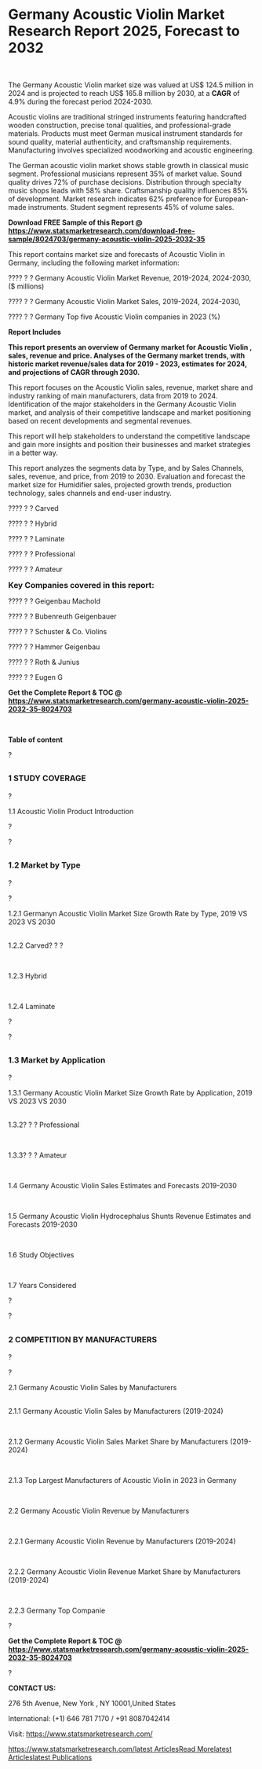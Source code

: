 <h1>Germany Acoustic Violin Market Research Report 2025, Forecast to 2032</h1><br/><p>The Germany Acoustic Violin market size was valued at US$ 124.5 million in 2024 and is projected to reach US$ 165.8 million by 2030, at a <strong>CAGR</strong> of 4.9% during the forecast period 2024-2030.</p>
 
 
 
 <p>Acoustic violins are traditional stringed instruments featuring handcrafted wooden construction, precise tonal qualities, and professional-grade materials. Products must meet German musical instrument standards for sound quality, material authenticity, and craftsmanship requirements. Manufacturing involves specialized woodworking and acoustic engineering.</p>
 
 
 
 <p>The German acoustic violin market shows stable growth in classical music segment. Professional musicians represent 35% of market value. Sound quality drives 72% of purchase decisions. Distribution through specialty music shops leads with 58% share. Craftsmanship quality influences 85% of development. Market research indicates 62% preference for European-made instruments. Student segment represents 45% of volume sales.</p>
 
 
 
 <p><strong>Download FREE Sample of this Report @ <a href="https://www.statsmarketresearch.com/download-free-sample/8024703/germany-acoustic-violin-2025-2032-35">https://www.statsmarketresearch.com/download-free-sample/8024703/germany-acoustic-violin-2025-2032-35</a></strong></p>
 
 
 
 <p>This report contains market size and forecasts of Acoustic Violin in Germany, including the following market information:</p>
 
 
 
 <p>???? ? ? Germany Acoustic Violin Market Revenue, 2019-2024, 2024-2030, ($ millions)</p>
 
 
 
 <p>???? ? ? Germany Acoustic Violin Market Sales, 2019-2024, 2024-2030,</p>
 
 
 
 <p>???? ? ? Germany Top five Acoustic Violin companies in 2023 (%)</p>
 
 
 
 <p><strong>Report Includes</strong></p>
 
 
 
 <p><strong>This report presents an overview of Germany market for Acoustic Violin , sales, revenue and price. Analyses of the Germany market trends, with historic market revenue/sales data for 2019 - 2023, estimates for 2024, and projections of <strong>CAGR</strong> through 2030.</strong></p>
 
 
 
 <p>This report focuses on the Acoustic Violin sales, revenue, market share and industry ranking of main manufacturers, data from 2019 to 2024. Identification of the major stakeholders in the Germany Acoustic Violin market, and analysis of their competitive landscape and market positioning based on recent developments and segmental revenues.</p>
 
 
 
 <p>This report will help stakeholders to understand the competitive landscape and gain more insights and position their businesses and market strategies in a better way.</p>
 
 
 
 <p>This report analyzes the segments data by Type, and by Sales Channels, sales, revenue, and price, from 2019 to 2030. Evaluation and forecast the market size for Humidifier sales, projected growth trends, production technology, sales channels and end-user industry.</p>
 
 
 
 <p>???? ? ? Carved</p>
 
 
 
 <p>???? ? ? Hybrid</p>
 
 
 
 <p>???? ? ? Laminate</p>
 
 
 
 <p>???? ? ? Professional</p>
 
 
 
 <p>???? ? ? Amateur</p>
 
 
 
 <p><span style="font-size:16px"><strong>Key Companies covered in this report:</strong></span></p>
 
 
 
 <p>???? ? ? Geigenbau Machold</p>
 
 
 
 <p>???? ? ? Bubenreuth Geigenbauer</p>
 
 
 
 <p>???? ? ? Schuster & Co. Violins</p>
 
 
 
 <p>???? ? ? Hammer Geigenbau</p>
 
 
 
 <p>???? ? ? Roth & Junius</p>
 
 
 
 <p>???? ? ? Eugen G</p>
 
 
 
 <div><b>Get the Complete Report & TOC @ <a href="https://www.statsmarketresearch.com/germany-acoustic-violin-2025-2032-35-8024703">https://www.statsmarketresearch.com/germany-acoustic-violin-2025-2032-35-8024703</a></b></div>
 
 
 
 <p><br />
 
 <b>Table of content</b></p>
 
 
 
 <p>? </p>
 
 
 
 <h2><span style="font-size:16px"><strong>1 STUDY COVERAGE</strong></span></h2>
 
 
 
 <p>? </p>
 
 
 
 <p>1.1 Acoustic Violin Product Introduction</p>
 
 
 
 <p>? </p>
 
 
 
 <p>? </p>
 
 
 
 <h2><span style="font-size:16px"><strong>1.2 Market by Type</strong></span></h2>
 
 
 
 <p>? </p>
 
 
 
 <p>? </p>
 
 
 
 <p>1.2.1 Germanyn Acoustic Violin Market Size Growth Rate by Type, 2019 VS 2023 VS 2030<br />
 
 <br />
 
 1.2.2 Carved? ? ? <br />
 
 <br />
 
 1.2.3 Hybrid<br />
 
 <br />
 
 1.2.4 Laminate<br />
 
 ? </p>
 
 
 
 <p>? </p>
 
 
 
 <h2><span style="font-size:16px"><strong>1.3 Market by Application</strong></span></h2>
 
 
 
 <p>? </p>
 
 
 
 <p>1.3.1 Germany Acoustic Violin Market Size Growth Rate by Application, 2019 VS 2023 VS 2030<br />
 
 <br />
 
 1.3.2? ? ? Professional<br />
 
 <br />
 
 1.3.3? ? ? Amateur<br />
 
 <br />
 
 1.4 Germany Acoustic Violin Sales Estimates and Forecasts 2019-2030<br />
 
 <br />
 
 1.5 Germany Acoustic Violin Hydrocephalus Shunts Revenue Estimates and Forecasts 2019-2030<br />
 
 <br />
 
 1.6 Study Objectives<br />
 
 <br />
 
 1.7 Years Considered</p>
 
 
 
 <p>? </p>
 
 
 
 <p>? </p>
 
 
 
 <h2><span style="font-size:16px"><strong>2 COMPETITION BY MANUFACTURERS</strong></span></h2>
 
 
 
 <p>? </p>
 
 
 
 <p>? </p>
 
 
 
 <p>2.1 Germany Acoustic Violin Sales by Manufacturers<br />
 
 <br />
 
 2.1.1 Germany Acoustic Violin Sales by Manufacturers (2019-2024)<br />
 
 <br />
 
 2.1.2 Germany Acoustic Violin Sales Market Share by Manufacturers (2019-2024)<br />
 
 <br />
 
 2.1.3 Top Largest Manufacturers of Acoustic Violin in 2023 in Germany<br />
 
 <br />
 
 2.2 Germany Acoustic Violin Revenue by Manufacturers<br />
 
 <br />
 
 2.2.1 Germany Acoustic Violin Revenue by Manufacturers (2019-2024)<br />
 
 <br />
 
 2.2.2 Germany Acoustic Violin Revenue Market Share by Manufacturers (2019-2024)<br />
 
 <br />
 
 2.2.3 Germany Top Companie</p>
 
 
 
 <p>? </p>
 
 
 
 <div><b>Get the Complete Report & TOC @ <a href="https://www.statsmarketresearch.com/germany-acoustic-violin-2025-2032-35-8024703">https://www.statsmarketresearch.com/germany-acoustic-violin-2025-2032-35-8024703</a></b></div>
 
 
 
 <p>? </p>
 
 
 
 <p><b>CONTACT US:</b><br />
 
 276 5th Avenue, New York , NY 10001,United States<br />
 
 International: (+1) 646 781 7170 / +91 8087042414<br />
 
 Visit: <a href="https://www.statsmarketresearch.com/">https://www.statsmarketresearch.com/</a><br />
 
 <a href="https://gyeongbokgung.com">https://www.statsmarketresearch.com/</a><a href="https://hallyeomaritime.com">latest Articles</a><a href="https://jingwansa.com">Read More</a><a href="https://nguoiviet.jp/">latest Articles</a><a href="https://www.intelmarketresearch.com/">latest Publications</a></p>